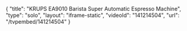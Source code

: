 {
    "title": "KRUPS EA9010 Barista Super Automatic Espresso Machine",
    "type": "solo",
    "layout": "iframe-static",
    "videoId": "141214504",
    "url": "\/tvpembed\/141214504"
}
